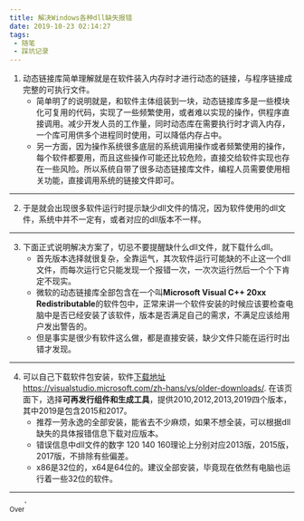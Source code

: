 ```yaml
---
title: 解决Windows各种dll缺失报错
date: 2019-10-23 02:14:27
tags:
 - 随笔
 - 踩坑记录
---
```



1. 动态链接库简单理解就是在软件装入内存时才进行动态的链接，与程序链接成完整的可执行文件。
    * 简单明了的说明就是，和软件主体组装到一块，动态链接库多是一些模块化可复用的代码，实现了一些频繁使用，或者难以实现的操作，供程序直接调用。减少开发人员的工作量，同时动态库在需要执行时才调入内存，一个库可用供多个进程同时使用，可以降低内存占中。
	* 另一方面，因为操作系统很多底层的系统调用操作或者频繁使用的操作，每个软件都要用，而且这些操作可能还比较危险，直接交给软件实现也存在一些风险。所以系统自带了很多动态链接库文件，编程人员需要使用相关功能，直接调用系统的链接文件即可。

----

2. 于是就会出现很多软件运行时提示缺少dll文件的情况，因为软件使用的dll文件，系统中并不一定有，或者对应的dll版本不一样。

<!--more-->

----

3. 下面正式说明解决方案了，切忌不要提醒缺什么dll文件，就下载什么dll。
    * 首先版本选择就很复杂，全靠运气，其次软件运行可能缺的不止这一个dll文件，而每次运行它只能发现一个报错一次，一次次运行然后一个个下肯定不现实。
    * 微软的动态链接库全部包含在一个叫**Microsoft Visual C++ 20xx Redistributable**的软件包中，正常来讲一个软件安装的时候应该要检查电脑中是否已经安装了该软件，版本是否满足自己的需求，不满足应该给用户发出警告的。
    * 但是事实是很少有软件这么做，都是直接安装，缺少文件只能在运行时出错才发现。

----

4. 可以自己下载软件包安装，软件[下载地址](https://visualstudio.microsoft.com/zh-hans/vs/older-downloads/) https://visualstudio.microsoft.com/zh-hans/vs/older-downloads/.   在该页面下，选择**可再发行组件和生成工具**，提供2010,2012,2013,2019四个版本，其中2019是包含2015和2017。
    * 推荐一劳永逸的全部安装，能省去不少麻烦，如果不想全装，可以根据dll缺失的具体报错信息下载对应版本。
	* 错误信息中dll文件的数字 120 140 160理论上分别对应2013版，2015版，2017版，不排除有些偏差。
    * x86是32位的，x64是64位的。建议全部安装，毕竟现在依然有电脑也运行着一些32位的软件。

----
<sub>Over</sub><sup>'</sup>

